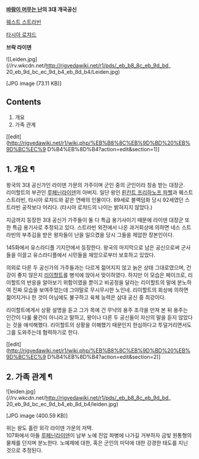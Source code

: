 **[바람이 머무는 난](%EB%B0%94%EB%9E%8C%EC%9D%B4%20%EB%A8%B8%EB%AC%B4%EB%8A%94%20%EB%82%9C.md)의 3대 개국공신**

[웨스트 스트라빈](%EC%9B%A8%EC%8A%A4%ED%8A%B8%20%EC%8A%A4%ED%8A%B8%EB%9D%BC%EB%B9%88.md)

[타시아 로챠드](%ED%83%80%EC%8B%9C%EC%95%84%20%EB%A1%9C%EC%B1%A0%EB%93%9C.md)

**브락 라이덴**
  

![Leiden.jpg](//rv.wkcdn.net/http://rigvedawiki.net/r1/pds/_eb_b8_8c_eb_9d_bd_
20_eb_9d_bc_ec_9d_b4_eb_8d_b4/Leiden.jpg)

[JPG image (73.11 KB)]

## Contents

    

1. 개요 
2. 가족 관계 

[[edit](http://rigvedawiki.net/r1/wiki.php/%EB%B8%8C%EB%9D%BD%20%EB%9D%BC%EC%9
D%B4%EB%8D%B4?action=edit&section=1)]

## 1. 개요 ¶

왕국의 3대 공신가인 라이덴 가문의 가주이며 군인 중의 군인이라 칭송 받는 대장군.  
리이할트의 부관인 [루페닌라이덴](%EB%A3%A8%ED%8E%98%EB%8B%8C%20%EB%9D%BC%EC%9D%B4%EB%8D%B4.md)의 아버지. 일단
왕인 [뢴칸트 프리하노프 파헬](%EB%A2%B4%EC%B9%B8%ED%8A%B8%20%ED%94%84%EB%A6%AC%ED%95%98%EB%85%B8%ED%94%84%20%ED%8C%8C%ED%97%AC.md)과 웨스트 스트라빈, 타시아 로챠드와 같은 연배의 인물이다.
89세로 블랙덤화 당시 92세였던 스트라빈 공작보다 어리다. (타시아 로챠드의 나이는 밝혀지지 않았다.)

  

지금까지 등장한 3대 공신가 가주들이 둘 다 특급 용기사이기 때문에 라이덴 대장군 또한 특급 용기사로 추정되고 있다. 스트라빈 외전에서 나온
과거회상에 의하면 네스 스트라빈의 부추김을 받은 왕자들이 난을 일으켰을 당시 그들을 제압한 장본인이다.

  

145화에서 유스라디플 기지안에서 등장한다. 왕국의 마지막으로 남은 공신으로써 군사들을 이끌고 유스라디플에서 시민들을 재앙으로부터 보호하고
있었다.

  

의외로 다른 두 공신가의 가주들과는 다르게 젊어지지 않고 늙은 상태 그대로였으며, 건강이 좋지 않은지 [리이할트](%EB%A6%AC%EC%9D%B4%ED%95%A0%ED%8A%B8%20%ED%94%84%EB%A6%AC%ED%95%98%EB%85%B8%ED%94%84%20%EC%B9%B8%ED%83%80%EB%A0%88.md)를 병석에 앉아서 맞이하였다. 하지만 이 모습은 페이크로, 리이할트의 반응을 알아보기
위함이였을 뿐이고 비공정을 달라는 리이할트의 말에 분노하여 진짜 모습을 보여주었는데 그야말로 무시무시한 노인네. 리이할트의 회상에 의하면
젊어지거나 한 것이 아님에도 불구하고 육체 능력은 삼대 공신 중 최강이다.

  

리이할트에게서 상황 설명을 듣고 그가 목에 건 무냑의 용주 조각을 만져 본 뒤 용주는 인간이 다룰 물건이 아니라고 말하고, 왕이나 다른 두
공신들이 자신의 말을 듣지 않았다는 것을 애석해했다. 리이할트의 상황을 이해했기 때문인지 한심하다고 투덜거리면서도 그를 도와주는데 협력하기로
한다.

  
  

[[edit](http://rigvedawiki.net/r1/wiki.php/%EB%B8%8C%EB%9D%BD%20%EB%9D%BC%EC%9
D%B4%EB%8D%B4?action=edit&section=2)]

## 2. 가족 관계 ¶

![leiden.jpg](//rv.wkcdn.net/http://rigvedawiki.net/r1/pds/_eb_b8_8c_eb_9d_bd_
20_eb_9d_bc_ec_9d_b4_eb_8d_b4/leiden.jpg)

[JPG image (400.59 KB)]

  

위는 왕도 홀란 외각 라이덴 가문의 저택.  
107화에서 아들 [루페닌라이덴](%EB%A3%A8%ED%8E%98%EB%8B%8C%20%EB%9D%BC%EC%9D%B4%EB%8D%B4.md)이 남부 노예
진압 파병에 나가길 거부하자 금빛 원통형의 물체를 던지며 분노한다. 노예제에 대한, 혹은 군인의 미덕에 대한 강경한 태도를 지닌 것으로
추정된다.

  

